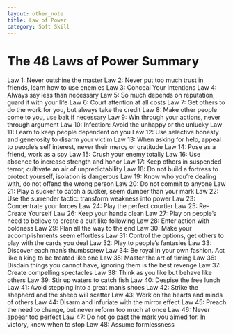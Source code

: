 ```yaml
---
layout: other_note
title: Law of Power
category: Soft Skill
---
```


# The 48 Laws of Power Summary

Law 1: Never outshine the master
Law 2: Never put too much trust in friends, learn how to use enemies
Law 3: Conceal Your Intentions
Law 4: Always say less than necessary
Law 5: So much depends on reputation, guard it with your life
Law 6: Court attention at all costs
Law 7: Get others to do the work for you, but always take the credit
Law 8: Make other people come to you, use bait if necessary
Law 9: Win through your actions, never through argument
Law 10: Infection: Avoid the unhappy or the unlucky
Law 11: Learn to keep people dependent on you
Law 12: Use selective honesty and generosity to disarm your victim
Law 13: When asking for help, appeal to people’s self interest, never their mercy or gratitude
Law 14: Pose as a friend, work as a spy
Law 15: Crush your enemy totally
Law 16: Use absence to increase strength and honor
Law 17: Keep others in suspended terror, cultivate an air of unpredictability
Law 18: Do not build a fortress to protect yourself, isolation is dangerous
Law 19: Know who you’re dealing with, do not offend the wrong person
Law 20: Do not commit to anyone
Law 21: Play a sucker to catch a sucker, seem dumber than your mark
Law 22: Use the surrender tactic: transform weakness into power
Law 23: Concentrate your forces
Law 24: Play the perfect courtier
Law 25: Re-Create Yourself
Law 26: Keep your hands clean
Law 27: Play on people’s need to believe to create a cult like following
Law 28: Enter action with boldness
Law 29: Plan all the way to the end
Law 30: Make your accomplishments seem effortless
Law 31: Control the options, get others to play with the cards you deal
Law 32: Play to people’s fantasies
Law 33: Discover each man’s thumbscrew
Law 34: Be royal in your own fashion. Act like a king to be treated like one
Law 35: Master the art of timing
Law 36: Disdain things you cannot have, ignoring them is the best revenge
Law 37: Create compelling spectacles
Law 38: Think as you like but behave like others
Law 39: Stir up waters to catch fish
Law 40: Despise the free lunch
Law 41: Avoid stepping into a great man’s shoes
Law 42: Strike the shepherd and the sheep will scatter
Law 43: Work on the hearts and minds of others
Law 44: Disarm and infuriate with the mirror effect
Law 45: Preach the need to change, but never reform too much at once
Law 46: Never appear too perfect
Law 47: Do not go past the mark you aimed for. In victory, know when to stop
Law 48: Assume formlessness